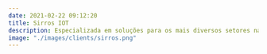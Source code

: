 ```yaml
---
date: 2021-02-22 09:12:20
title: Sirros IOT
description: Especializada em soluções para os mais diversos setores na internet.
image: "./images/clients/sirros.png"
---
```

